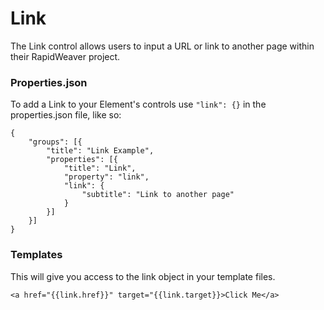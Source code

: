 # Link

The Link control allows users to input a URL or link to another page within their RapidWeaver project.

### Properties.json

To add a Link to your Element's controls use `"link": {}` in the properties.json file, like so:

```
{
    "groups": [{
        "title": "Link Example",
        "properties": [{
            "title": "Link",
            "property": "link",
            "link": {
                "subtitle": "Link to another page"
            }
        }]
    }]
}
```

### Templates

This will give you access to the link object in your template files.

```
<a href="{{link.href}}" target="{{link.target}}>Click Me</a>
```
